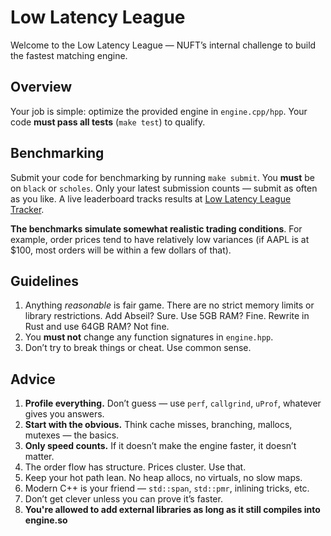# Low Latency League

Welcome to the Low Latency League — NUFT’s internal challenge to build the fastest matching engine.

## Overview

Your job is simple: optimize the provided engine in `engine.cpp/hpp`. Your code **must pass all tests** (`make test`) to qualify.

## Benchmarking 

Submit your code for benchmarking by running `make submit`. You **must** be on `black` or `scholes`. Only your latest submission counts — submit as often as you like. A live leaderboard tracks results at [Low Latency League Tracker](https://low-latency-league.web.app).

**The benchmarks simulate somewhat realistic trading conditions**. For example, order prices tend to have relatively low variances (if AAPL is at $100, most orders will be within a few dollars of that).

## Guidelines

1. Anything *reasonable* is fair game. There are no strict memory limits or library restrictions. Add Abseil? Sure. Use 5GB RAM? Fine. Rewrite in Rust and use 64GB RAM? Not fine.  
2. You **must not** change any function signatures in `engine.hpp`. 
3. Don’t try to break things or cheat. Use common sense.

## Advice

1. **Profile everything.** Don’t guess — use `perf`, `callgrind`, `uProf`, whatever gives you answers. 
2. **Start with the obvious.** Think cache misses, branching, mallocs, mutexes — the basics.
3. **Only speed counts.** If it doesn’t make the engine faster, it doesn’t matter.
4. The order flow has structure. Prices cluster. Use that.
5. Keep your hot path lean. No heap allocs, no virtuals, no slow maps.
6. Modern C++ is your friend — `std::span`, `std::pmr`, inlining tricks, etc.
7. Don’t get clever unless you can prove it’s faster.
8. **You're allowed to add external libraries as long as it still compiles into engine.so**
